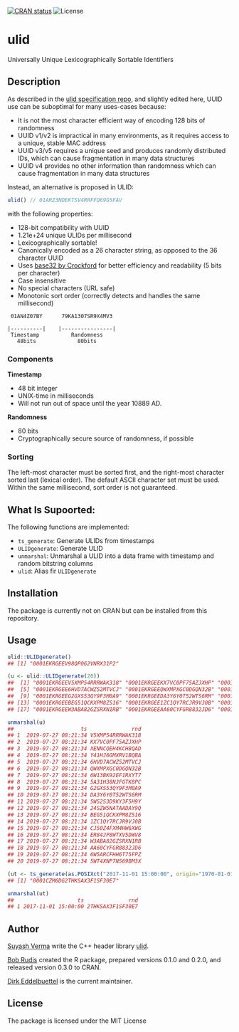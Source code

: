 
[![CRAN
status](https://www.r-pkg.org/badges/version/ulid)](https://www.r-pkg.org/pkg/ulid)
![License](https://img.shields.io/badge/License-MIT-blue.svg)

# ulid

Universally Unique Lexicographically Sortable Identifiers

## Description

As described in the [ulid specification repo](https://github.com/ulid/spec),
and slightly edited here, UUID use can be suboptimal for many uses-cases because:

  - It is not the most character efficient way of encoding 128 bits of randomness
  - UUID v1/v2 is impractical in many environments, as it requires access to a unique, stable MAC address
  - UUID v3/v5 requires a unique seed and produces randomly distributed IDs, which can cause fragmentation in many data structures
  - UUID v4 provides no other information than randomness which can cause fragmentation in many data structures

Instead, an alternative is proposed in ULID:

``` javascript
ulid() // 01ARZ3NDEKTSV4RRFFQ69G5FAV
```

with the following properties:

  - 128-bit compatibility with UUID
  - 1.21e+24 unique ULIDs per millisecond
  - Lexicographically sortable\!
  - Canonically encoded as a 26 character string, as opposed to the 36 character UUID
  - Uses [base32 by Crockford](https://www.crockford.com/base32.html) for better efficiency and readability (5 bits per character)
  - Case insensitive
  - No special characters (URL safe)
  - Monotonic sort order (correctly detects and handles the same millisecond)


```
 01AN4Z07BY      79KA1307SR9X4MV3

|----------|    |----------------|
 Timestamp          Randomness
   48bits             80bits
```

### Components

**Timestamp**

- 48 bit integer
- UNIX-time in milliseconds
- Will not run out of space until the year 10889 AD.

**Randomness**

- 80 bits
- Cryptographically secure source of randomness, if possible

### Sorting

The left-most character must be sorted first, and the right-most
character sorted last (lexical order). The default ASCII character set
must be used. Within the same millisecond, sort order is not guaranteed.

## What Is Supoorted:

The following functions are implemented:

  - `ts_generate`: Generate ULIDs from timestamps
  - `ULIDgenerate`: Generate ULID
  - `unmarshal`: Unmarshal a ULID into a data frame with timestamp and random bitstring columns
  - `ulid`: Alias fir `ULIDgenerate`

## Installation

The package is currently not on CRAN but can be installed from this repository.

## Usage

``` r
ulid::ULIDgenerate()
## [1] "0001EKRGEEV98QP062VNRX31P2"

(u <- ulid::ULIDgenerate(20))
##  [1] "0001EKRGEEV5XMP54RRRWAK318" "0001EKRGEEKX7VC0PF75AZJXHP" "0001EKRGEEXENNCQEH4KCH8QAD" "0001EKRGEEY41HJ6GMXRV1BQBA"
##  [5] "0001EKRGEE6HVD7ACWZ52MTVCJ" "0001EKRGEEQWXMPXGC0DGQN32B" "0001EKRGEE6W13BK92EF1RXYT7" "0001EKRGEE5A31H38NJFGTK8PC"
##  [9] "0001EKRGEEG2GXS53QY9F3M0A9" "0001EKRGEEDA3Y6Y0T52WTS6RM" "0001EKRGEE5WS2S3D9KY3F5H9Y" "0001EKRGEE24SZW5NATAADAY9Q"
## [13] "0001EKRGEEBEG51QCKXPM8ZS16" "0001EKRGEE1ZC1QY7RCJR9VJ0B" "0001EKRGEECJ50Z4FXM4HW6XWG" "0001EKRGEEER84JP8WTXV5DWV8"
## [17] "0001EKRGEEW3ABA82GZSRXN1RB" "0001EKRGEEAA60CYFGR8832JD6" "0001EKRGEE6W5ARCFHH6T75FPZ" "0001EKRGEE5WT4XNP7NS69BM3X"

unmarshal(u)
##                     ts              rnd
## 1  2019-07-27 08:21:34 V5XMP54RRRWAK318
## 2  2019-07-27 08:21:34 KX7VC0PF75AZJXHP
## 3  2019-07-27 08:21:34 XENNCQEH4KCH8QAD
## 4  2019-07-27 08:21:34 Y41HJ6GMXRV1BQBA
## 5  2019-07-27 08:21:34 6HVD7ACWZ52MTVCJ
## 6  2019-07-27 08:21:34 QWXMPXGC0DGQN32B
## 7  2019-07-27 08:21:34 6W13BK92EF1RXYT7
## 8  2019-07-27 08:21:34 5A31H38NJFGTK8PC
## 9  2019-07-27 08:21:34 G2GXS53QY9F3M0A9
## 10 2019-07-27 08:21:34 DA3Y6Y0T52WTS6RM
## 11 2019-07-27 08:21:34 5WS2S3D9KY3F5H9Y
## 12 2019-07-27 08:21:34 24SZW5NATAADAY9Q
## 13 2019-07-27 08:21:34 BEG51QCKXPM8ZS16
## 14 2019-07-27 08:21:34 1ZC1QY7RCJR9VJ0B
## 15 2019-07-27 08:21:34 CJ50Z4FXM4HW6XWG
## 16 2019-07-27 08:21:34 ER84JP8WTXV5DWV8
## 17 2019-07-27 08:21:34 W3ABA82GZSRXN1RB
## 18 2019-07-27 08:21:34 AA60CYFGR8832JD6
## 19 2019-07-27 08:21:34 6W5ARCFHH6T75FPZ
## 20 2019-07-27 08:21:34 5WT4XNP7NS69BM3X

(ut <- ts_generate(as.POSIXct("2017-11-01 15:00:00", origin="1970-01-01")))
## [1] "0001CZM6DG2THKSAX3F1SF30E7"

unmarshal(ut)
##                    ts              rnd
## 1 2017-11-01 15:00:00 2THKSAX3F1SF30E7
```

## Author

[Suyash Verma](https://github.com/suyash) write the C++ header library [ulid](https://github.com/suyash/ulid).

[Bob Rudis](https://rud.is) created the R package, prepared versions 0.1.0 and 0.2.0, and released version 0.3.0 to CRAN.

[Dirk Eddelbuettel](https://dirk.eddelbuettel.com) is the current maintainer.

## License

The package is licensed under the MIT License
